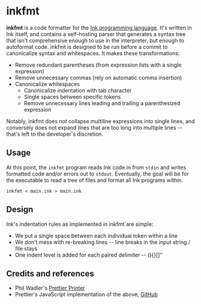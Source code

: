 # inkfmt

**inkfmt** is a code formatter for the [Ink programming language](https://github.com/thesephist/ink). It's written in Ink itself, and contains a self-hosting parser that generates a syntax tree that isn't comprehensive enough to use in the interpreter, but enough to autoformat code. inkfmt is designed to be run before a commit to canonicalize syntax and whitespaces. It makes these transformations:

- Remove redundant parentheses (from expression lists with a single expression)
- Remove unnecessary commas (rely on automatic comma insertion)
- Canonicalize whitespaces
    - Canonicalize indentation with tab character
    - Single spaces between specific tokens
    - Remove unnecessary lines leading and trailing a parenthesized expression

Notably, inkfmt does _not_ collapse multiline expressions into single lines, and conversely does not expand lines that are too long into multiple lines -- that's left to the developer's discretion.

## Usage

At this point, the `inkfmt` program reads Ink code in from `stdin` and writes formatted code and/or errors out to `stdout`. Eventually, the goal will be for the executable to read a tree of files and format all Ink programs within.

```
inkfmt < main.ink > main.ink
```

## Design

Ink's indentation rules as implemented in inkfmt`are simple:

- We put a single space between each individual token within a line
- We don't mess with re-breaking lines -- line breaks in the input string / file stays
- One indent level is added for each paired delimiter -- (){}[]''

## Credits and references

- Phil Wadler's [Prettier Printer](https://homepages.inf.ed.ac.uk/wadler/papers/prettier/prettier.pdf)
- Prettier's JavaScript implementation of the above, [GitHub](https://github.com/prettier/prettier-printer)
